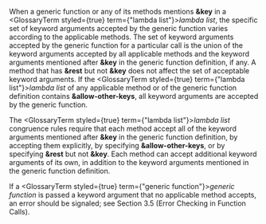  



When a generic function or any of its methods mentions **&amp;key** in a <GlossaryTerm styled={true} term={"lambda list"}><i>lambda list</i></GlossaryTerm>, the specific set of keyword arguments accepted by the generic function varies according to the applicable methods. The set of keyword arguments accepted by the generic function for a particular call is the union of the keyword arguments accepted by all applicable methods and the keyword arguments mentioned after **&amp;key** in the generic function definition, if any. A method that has **&amp;rest** but not **&amp;key** does not affect the set of acceptable keyword arguments. If the <GlossaryTerm styled={true} term={"lambda list"}><i>lambda list</i></GlossaryTerm> of any applicable method or of the generic function definition contains **&amp;allow-other-keys**, all keyword arguments are accepted by the generic function. 



The <GlossaryTerm styled={true} term={"lambda list"}><i>lambda list</i></GlossaryTerm> congruence rules require that each method accept all of the keyword arguments mentioned after **&amp;key** in the generic function definition, by accepting them explicitly, by specifying **&amp;allow-other-keys**, or by specifying **&amp;rest** but not **&amp;key**. Each method can accept additional keyword arguments of its own, in addition to the keyword arguments mentioned in the generic function definition. 



If a <GlossaryTerm styled={true} term={"generic function"}><i>generic function</i></GlossaryTerm> is passed a keyword argument that no applicable method accepts, an error should be signaled; see Section 3.5 (Error Checking in Function Calls). 



